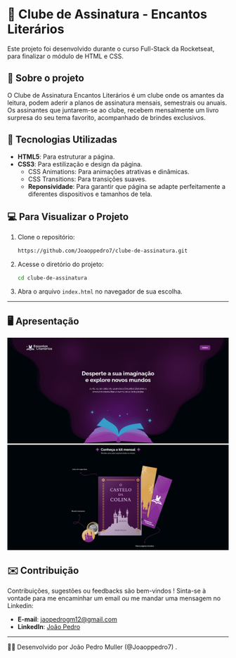 # 📖 Clube de Assinatura - Encantos Literários

Este projeto foi desenvolvido durante o curso Full-Stack da Rocketseat, para finalizar o módulo de HTML e CSS.

## 📄 Sobre o projeto 

O Clube de Assinatura Encantos Literários é um clube onde os amantes da leitura, podem aderir a planos de assinatura mensais, semestrais ou anuais.
Os assinantes que juntarem-se ao clube, recebem mensalmente um livro surpresa do seu tema favorito, acompanhado de brindes exclusivos.

## 🚀 Tecnologias Utilizadas

- **HTML5**: Para estruturar a página.
- **CSS3**: Para estilização e design da página.
   - CSS Animations: Para animações atrativas e dinâmicas.
   - CSS Transitions: Para transições suaves.
  - **Reponsividade**: Para garantir que página se adapte perfeitamente a diferentes dispositivos e tamanhos de tela.


## 💻 Para Visualizar o Projeto

1. Clone o repositório:
   ```bash
   https://github.com/Joaoppedro7/clube-de-assinatura.git
   ```
2. Acesse o diretório do projeto:
   ```bash
   cd clube-de-assinatura
   ```
3. Abra o arquivo `index.html` no navegador de sua escolha.

---

## 🖥️ Apresentação 

<img src="https://github.com/Joaoppedro7/clube-de-assinatura/blob/main/assets/README/Screenshot_1.jpg">
<img src="https://github.com/Joaoppedro7/clube-de-assinatura/blob/main/assets/README/Screenshot_2.jpg">


## ✉️ Contribuição

Contribuições, sugestões ou feedbacks são bem-vindos ! Sinta-se à vontade para me encaminhar um email ou me mandar uma mensagem no Linkedin:

- **E-mail**: jaopedrogm12@gmail.com
- **LinkedIn**: [João Pedro](https://www.linkedin.com/in/jo%C3%A3o-pedro-da-silva-2a93931a0/)

---

🚀💫 Desenvolvido por João Pedro Muller (@Joaoppedro7) .
